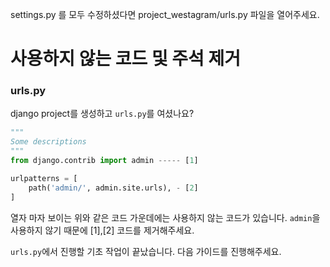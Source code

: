 
settings.py 를 모두 수정하셨다면 project_westagram/urls.py 파일을 열어주세요.

# 사용하지 않는 코드 및 주석 제거

### urls.py
django project를 생성하고 `urls.py`를 여셨나요?

```python
"""
Some descriptions
"""
from django.contrib import admin ----- [1]

urlpatterns = [
    path('admin/', admin.site.urls), - [2]
]

```
열자 마자 보이는 위와 같은 코드 가운데에는 사용하지 않는 코드가 있습니다.
`admin`을 사용하지 않기 때문에 [1],[2] 코드를 제거해주세요.

`urls.py`에서 진행할 기초 작업이 끝났습니다. 다음 가이드를 진행해주세요.